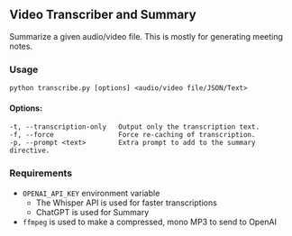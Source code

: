 ## Video Transcriber and Summary
Summarize a given audio/video file. This is mostly for generating meeting notes.

### Usage

    python transcribe.py [options] <audio/video file/JSON/Text>

#### Options:
    -t, --transcription-only   Output only the transcription text.
    -f, --force                Force re-caching of transcription.
    -p, --prompt <text>        Extra prompt to add to the summary directive.


### Requirements 
 - `OPENAI_API_KEY` environment variable
   - The Whisper API is used for faster transcriptions
   - ChatGPT is used for Summary
 - `ffmpeg` is used to make a compressed, mono MP3 to send to OpenAI
